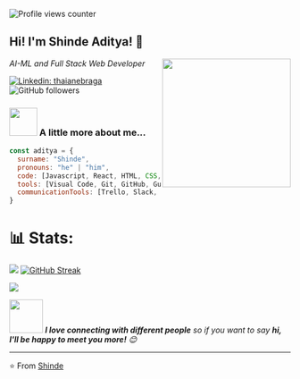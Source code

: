 ![Profile views counter](https://komarev.com/ghpvc/?username=heyshinde&&style=flat&color=blue) 
<h2>Hi! I'm Shinde Aditya! 👋</h2> 
<img align='right' src="https://media.giphy.com/media/L1R1tvI9svkIWwpVYr/giphy.gif" width="230">
<p><em>AI-ML and Full Stack Web Developer</em></p>

[![Linkedin: thaianebraga](https://img.shields.io/badge/-Shinde-Aditya?style=flat-square&logo=Linkedin&logoColor=white&link=https://www.linkedin.com/in/heyshinde/)](https://www.linkedin.com/in/heyshinde/)
![GitHub followers](https://img.shields.io/github/followers/heyshinde?label=Follow&style=social)

### <img src="https://media.giphy.com/media/Jo7zgRsPUxypoJHK3N/giphy.gif" width="50"> A little more about me...  

```javascript
const aditya = {
  surname: "Shinde",
  pronouns: "he" | "him",
  code: [Javascript, React, HTML, CSS, SASS, NodeJS, Express, Python],
  tools: [Visual Code, Git, GitHub, Gulp, npm],
  communicationTools: [Trello, Slack, Zoom, Linkedin, GitHub Projects],
}
```

#  📊 Stats:


![](https://github-readme-activity-graph.cyclic.app/graph?username=heyshinde&bg_color=1c1917&color=ffffff&line=0891b2&point=ffffff&area_color=1c1917&area=true&hide_border=true&custom_title=GitHub%20Commits%20Graph&theme=chartreuse-dark)
[![GitHub Streak](https://streak-stats.demolab.com?user=heyshinde&theme=ads-juicy-fresh&hide_border=true&date_format=j%20M%5B%20Y%5D)](https://git.io/streak-stats)

<img src="https://github-readme-stats.vercel.app/api?username=heyshinde&show_icons=true&count_private=true&hide_border=true&theme=cobalt" />  


<img src="https://media.giphy.com/media/LnQjpWaON8nhr21vNW/giphy.gif" width="60"> <em><b>I love connecting with different people</b> so if you want to say <b>hi, I'll be happy to meet you more!</b> 😊</em>

---

⭐️ From [Shinde](https://github.com/HeyShinde)

<!--
**chicano85/chicano85** is a ✨ _special_ ✨ repository because its `README.md` (this file) appears on your GitHub profile.

Here are some ideas to get you started:

- 🔭 I’m currently working on ...
- 🌱 I’m currently learning ...
- 👯 I’m looking to collaborate on ...
- 🤔 I’m looking for help with ...
- 💬 Ask me about ...
- 📫 How to reach me: ...
- 😄 Pronouns: ...
- ⚡ Fun fact: ...
-->
